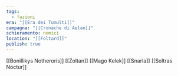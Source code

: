 ```yaml
---
tags:
  - fazioni
era: "[[Era dei Tumulti]]"
campagna: "[[Cronache di Aelan]]"
schieramento: nemici
location: "[[Foltard]]"
publish: true
---
```

[[Bonillikys Notheroris]]
[[Zoltan]]
[[Mago Kelek]]
[[Snarla]]
[[Soltras Noctur]] 